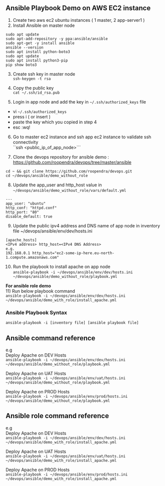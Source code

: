 ## Ansible Playbook Demo on AWS EC2 instance
1) Create two aws ec2 ubuntu instances ( 1 master, 2 app-server1 )
2) Install Ansible on master node 
```
sudo apt update
sudo apt-add-repository -y ppa:ansible/ansible
sudo apt-get -y install ansible
ansible --version
sudo apt install python-boto3
sudo apt update
sudo apt install python3-pip
pip show boto3
```

3) Create ssh key in master node  
```ssh-keygen -t rsa```
4) Copy the public key   
```cat ~/.ssh/id_rsa.pub```

5) Login in app node and add the key in `~/.ssh/authorized_keys` file  
- vi `~/.ssh/authorized_keys`  
- press i ( or insert )  
- paste the key which you copied in step 4
- esc :wq!

6) Go to master ec2 instance and ssh app ec2 instance to validate ssh connectivity   
``ssh <public_ip_of_app_node>```

7) Clone the devops repository for ansible demo : https://github.com/roopendra/devops/tree/master/ansible
```
cd ~ && git clone https://github.com/roopendra/devops.git
cd ~/devops/ansible/demo_without_role
```

8) Update the app_user and http_host value in ``~/devops/ansible/demo_without_role/vars/default.yml``
```
---
app_user: "ubuntu"
http_conf: "httpd.conf"
http_port: "80"
disable_default: true
```
9) Update the public ipv4 address and DNS name of app node in inventory file ~/devops/ansible/env/dev/hosts.ini     
```	
[apache_hosts]
<IPv4 address> http_host=<IPv4 DNS Address>
e.g.
192.168.0.1 http_host="ec2-some-ip-here.eu-north-1.compute.amazonaws.com"
```
10) Run the playbook to install apache on app node   
```ansible-playbook -i ~/devops/ansible/env/dev/hosts.ini ~/devops/ansible/demo_without_role/playbook.yml```


**For ansible role demo**  
11) Run below playbook command   
```ansible-playbook -i ~/devops/ansible/env/dev/hosts.ini ~/devops/ansible/demo_with_role/install_apache.yml```


### Ansible Playbook Syntax

```command
ansible-playbook -i [inventory file] [ansible playbook file]
```
## Ansible command reference
e.g  
Deploy Apache on DEV Hosts  
```ansible-playbook -i ~/devops/ansible/env/dev/hosts.ini ~/devops/ansible/demo_without_role/playbook.yml```

Deploy Apache on UAT Hosts  
```ansible-playbook -i ~/devops/ansible/env/uat/hosts.ini ~/devops/ansible/demo_without_role/playbook.yml```

Deploy Apache on PROD Hosts  
```ansible-playbook -i ~/devops/ansible/env/prod/hosts.ini ~/devops/ansible/demo_without_role/playbook.yml```

## Ansible role command reference

e.g  
Deploy Apache on DEV Hosts  
```ansible-playbook -i ~/devops/ansible/env/dev/hosts.ini ~/devops/ansible/demo_with_role/install_apache.yml```

Deploy Apache on UAT Hosts  
```ansible-playbook -i ~/devops/ansible/env/uat/hosts.ini ~/devops/ansible/demo_with_role/install_apache.yml```

Deploy Apache on PROD Hosts  
```ansible-playbook -i ~/devops/ansible/env/prod/hosts.ini ~/devops/ansible/demo_with_role/install_apache.yml```
